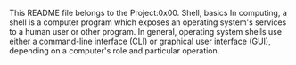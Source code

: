 This README file belongs to the Project:0x00. Shell, basics
In computing, a shell is a computer program which exposes an operating system's services to a human user or other program. In general, operating system shells use either a command-line interface (CLI) or graphical user interface (GUI), depending on a computer's role and particular operation.